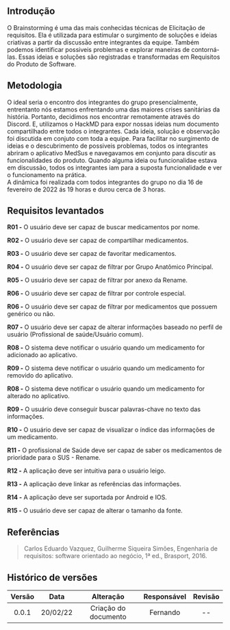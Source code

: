 
## Introdução

  O Brainstorming é uma das mais conhecidas técnicas de Elicitação de requisitos. Ela é utilizada para estimular o surgimento de soluções e ideias criativas a partir da discussão
entre integrantes da equipe. Também podemos identificar possiveis problemas e explorar maneiras de contorná-las. 
Essas ideias e soluções são registradas e transformadas em Requisitos do Produto de Software.

## Metodologia

  O ideal seria o encontro dos integrantes do grupo presencialmente, entrentanto nós estamos enfrentando uma das maiores crises sanitárias da história. Portanto, decidimos nos
  encontrar remotamente através do Discord. E, utilizamos o HackMD para expor nossas ideias num documento compartilhado entre todos o integrantes. Cada ideia, solução e observação
  foi discutida em conjuto com toda a equipe.
  Para facilitar no surgimento de ideias e o descubrimento de possiveis problemas, todos os integrantes abriram o aplicativo MedSus e navegavamos em conjunto para discutir
  as funcionalidades do produto. Quando alguma ideia ou funcionalidae estava em discussão, todos os integrantes iam para a suposta funcionalidade e ver o funcionamento na prática.  
  A dinâmica foi realizada com todos integrantes do grupo no dia 16 de fevereiro de 2022 ás 19 horas e durou cerca de 3 horas.

## Requisitos levantados

**R01  -** O usuário deve ser capaz de buscar medicamentos por nome.</p>
**R02  -** O usuário deve ser capaz de compartilhar medicamentos.</p>
**R03  -** O usuário deve ser capaz de favoritar medicamentos.</p>
**R04  -** O usuário deve ser capaz de filtrar por Grupo Anatômico Principal.</p>
**R05  -** O usuário deve ser capaz de filtrar por anexo da Rename.</p>
**R06  -** O usuário deve ser capaz de filtrar por controle especial.</p>
**R06  -** O usuário deve ser capaz de filtrar por medicamentos que possuem genérico ou não.</p>
**R07  -** O usuário deve ser capaz de alterar informações baseado no perfil de usuário (Profissional de saúde/Usuário comum).</p>
**R08  -** O sistema deve notificar o usuário quando um medicamento for adicionado ao aplicativo.</p>
**R09  -** O sistema deve notificar o usuário quando um medicamento for removido do aplicativo.</p>
**R08  -** O sistema deve notificar o usuário quando um medicamento for alterado no aplicativo.</p>
**R09  -** O usuário deve conseguir buscar palavras-chave no texto das informações.</p>
**R10  -** O usuário deve ser capaz de visualizar o índice das informações de um medicamento.</p>
**R11  -** O profissional de Saúde deve ser capaz de saber os medicamentos de prioridade para o SUS - Rename.</p>
**R12 -** A aplicação deve ser intuitiva para o usuário leigo.</p>
**R13 -** A aplicação deve linkar as referências das informações.</p>
**R14 -** A aplicação deve ser suportada por Android e IOS.</p>
**R15 -** O usuário deve ser capaz de alterar o tamanho da fonte.</p>

## Referências
> Carlos Eduardo Vazquez, Guilherme Siqueira Simões, Engenharia de requisitos: software orientado ao negócio, 1ª ed., Brasport, 2016.
> 
## Histórico de versões

Versão|Data|Alteração|Responsável|Revisão|
:-:|:-:|:-:|:-:|:-:|
0.0.1|20/02/22|Criação do documento|Fernando | -- |
